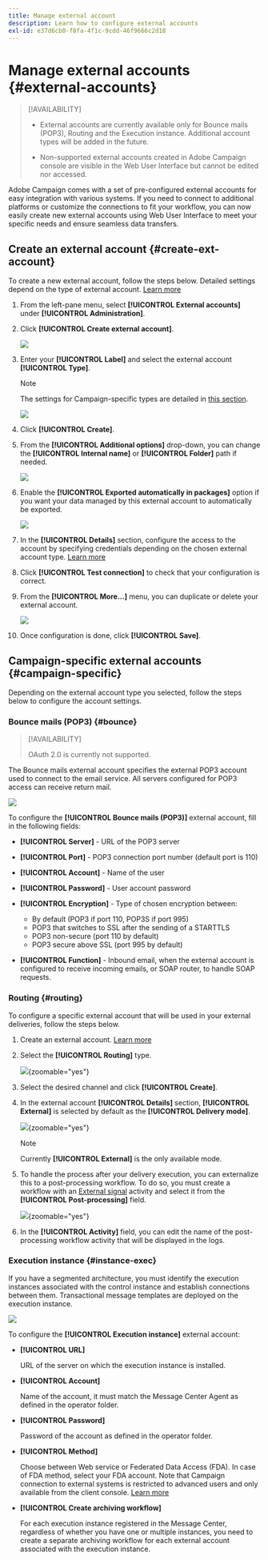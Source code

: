 ```yaml
---
title: Manage external account
description: Learn how to configure external accounts
exl-id: e37d6cb0-f8fa-4f1c-9cdd-46f9666c2d18
---
```

# Manage external accounts {#external-accounts}

>[!AVAILABILITY]
>
>* External accounts are currently available only for Bounce mails (POP3), Routing and the Execution instance. Additional account types will be added in the future.
>
>* Non-supported external accounts created in Adobe Campaign console are visible in the Web User Interface but cannot be edited nor accessed.

Adobe Campaign comes with a set of pre-configured external accounts for easy integration with various systems. If you need to connect to additional platforms or customize the connections to fit your workflow, you can now easily create new external accounts using Web User Interface to meet your specific needs and ensure seamless data transfers.

## Create an external account {#create-ext-account}

To create a new external account, follow the steps below. Detailed settings depend on the type of external account. [Learn more](#campaign-specific)

1. From the left-pane menu, select **[!UICONTROL External accounts]** under **[!UICONTROL Administration]**.

1. Click **[!UICONTROL Create external account]**.

    ![](assets/external_account_create_1.png)

1. Enter your **[!UICONTROL Label]** and select the external account **[!UICONTROL Type]**.

    >[!NOTE]
    >
    >The settings for Campaign-specific types are detailed in [this section](#campaign-specific).

    ![](assets/external_account_create_2.png)

1. Click **[!UICONTROL Create]**. 

1. From the **[!UICONTROL Additional options]** drop-down, you can change the **[!UICONTROL Internal name]** or **[!UICONTROL Folder]** path if needed. 

    ![](assets/external_account_create_3.png)

1. Enable the **[!UICONTROL Exported automatically in packages]** option if you want your data managed by this external account to automatically be exported. <!--Exported where??-->

    ![](assets/external_account_create_exported.png)

1. In the **[!UICONTROL Details]** section, configure the access to the account by specifying credentials depending on the chosen external account type. [Learn more](#bounce)

1. Click **[!UICONTROL Test connection]** to check that your configuration is correct. 

1. From the **[!UICONTROL More...]** menu, you can duplicate or delete your external account.

    ![](assets/external_account_create_4.png)

1. Once configuration is done, click **[!UICONTROL Save]**.

## Campaign-specific external accounts {#campaign-specific}

Depending on the external account type you selected, follow the steps below to configure the account settings.

### Bounce mails (POP3) {#bounce}

>[!AVAILABILITY]
>
> OAuth 2.0 is currently not supported.

The Bounce mails external account specifies the external POP3 account used to connect to the email service. All servers configured for POP3 access can receive return mail.

![](assets/external_account_bounce.png)

To configure the **[!UICONTROL Bounce mails (POP3)]** external account, fill in the following fields:

* **[!UICONTROL Server]** - URL of the POP3 server

* **[!UICONTROL Port]** - POP3 connection port number (default port is 110)

* **[!UICONTROL Account]** - Name of the user

* **[!UICONTROL Password]** - User account password

* **[!UICONTROL Encryption]** - Type of chosen encryption between:

    * By default (POP3 if port 110, POP3S if port 995)
    * POP3 that switches to SSL after the sending of a STARTTLS
    * POP3 non-secure (port 110 by default)
    * POP3 secure above SSL (port 995 by default)

* **[!UICONTROL Function]** - Inbound email, when the external account is configured to receive incoming emails, or SOAP router, to handle SOAP requests.

### Routing {#routing}

To configure a specific external account that will be used in your external deliveries, follow the steps below.

1. Create an external account. [Learn more](../administration/external-account.md#create-ext-account)

1. Select the **[!UICONTROL Routing]** type.

    ![](assets/external-account-routing.png){zoomable="yes"}

1. Select the desired channel and click **[!UICONTROL Create]**.

1. In the external account **[!UICONTROL Details]** section, **[!UICONTROL External]** is selected by default as the **[!UICONTROL Delivery mode]**.

    ![](assets/external-account-delivery-mode.png){zoomable="yes"}

    >[!NOTE]
    >
    >Currently **[!UICONTROL External]** is the only available mode.

1. To handle the process after your delivery execution, you can externalize this to a post-processing workflow. To do so, you must create a workflow with an [External signal](../workflows/activities/external-signal.md) activity and select it from the **[!UICONTROL Post-processing]** field.

    ![](assets/external-account-post-processing.png){zoomable="yes"}

1. In the **[!UICONTROL Activity]** field, you can edit the name of the post-processing workflow activity that will be displayed in the logs. <!--you can edit the name of the activity that will be created if you add an external or bulk delivery to a workflow-->


### Execution instance {#instance-exec}

If you have a segmented architecture, you must identify the execution instances associated with the control instance and establish connections between them. Transactional message templates are deployed on the execution instance.

![](assets/external_account_exec.png)

To configure the **[!UICONTROL Execution instance]** external account:

* **[!UICONTROL URL]**

    URL of the server on which the execution instance is installed.

* **[!UICONTROL Account]**

    Name of the account, it must match the Message Center Agent as defined in the operator folder.

* **[!UICONTROL Password]**

    Password of the account as defined in the operator folder.

* **[!UICONTROL Method]**

    Choose between Web service or Federated Data Access (FDA). 
    In case of FDA method, select your FDA account. Note that Campaign connection to external systems is restricted to advanced users and only available from the client console. [Learn more](https://experienceleague.adobe.com/en/docs/campaign/campaign-v8/connect/fda#_blank)

* **[!UICONTROL Create archiving workflow]**

    For each execution instance registered in the Message Center, regardless of whether you have one or multiple instances, you need to create a separate archiving workflow for each external account associated with the execution instance.
